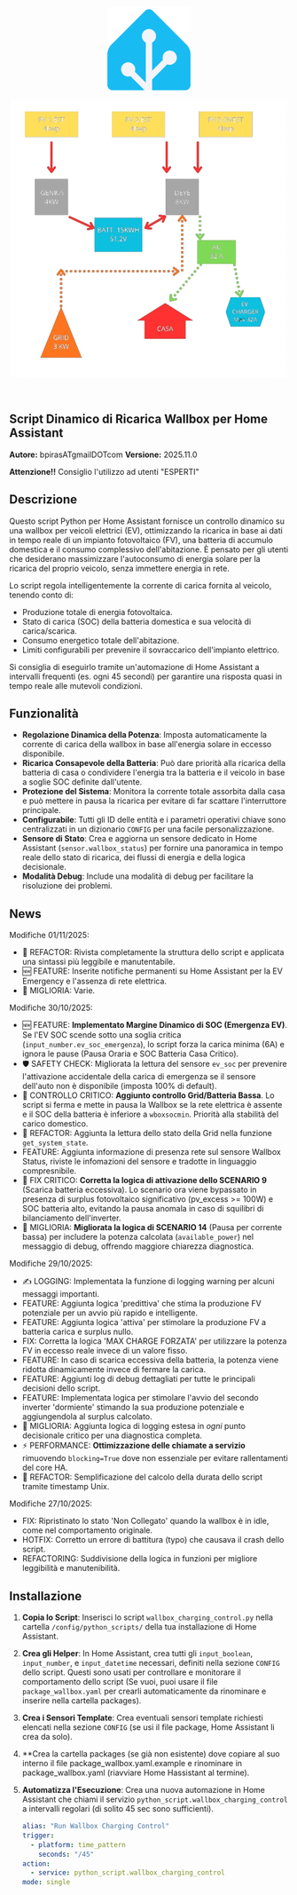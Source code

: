 <p align="center">
  <img src="./image/home-assistant-logo.png" alt="Home Assistant Logo" width="150">
</p>
<p align="center">
  <img src="./image/solar.png" alt="Impianto Solare" width="500">
</p>
<br>


## Script Dinamico di Ricarica Wallbox per Home Assistant


**Autore:** bpirasATgmailDOTcom
**Versione:** 2025.11.0

**Attenzione!!** Consiglio l'utilizzo ad utenti "ESPERTI"

## Descrizione

Questo script Python per Home Assistant fornisce un controllo dinamico su una wallbox per veicoli elettrici (EV), ottimizzando la ricarica in base ai dati in tempo reale di un impianto fotovoltaico (FV), una batteria di accumulo domestica e il consumo complessivo dell'abitazione. È pensato per gli utenti che desiderano massimizzare l'autoconsumo di energia solare per la ricarica del proprio veicolo, senza immettere energia in rete.

Lo script regola intelligentemente la corrente di carica fornita al veicolo, tenendo conto di:
- Produzione totale di energia fotovoltaica.
- Stato di carica (SOC) della batteria domestica e sua velocità di carica/scarica.
- Consumo energetico totale dell'abitazione.
- Limiti configurabili per prevenire il sovraccarico dell'impianto elettrico.

Si consiglia di eseguirlo tramite un'automazione di Home Assistant a intervalli frequenti (es. ogni 45 secondi) per garantire una risposta quasi in tempo reale alle mutevoli condizioni.

## Funzionalità
- **Regolazione Dinamica della Potenza**: Imposta automaticamente la corrente di carica della wallbox in base all'energia solare in eccesso disponibile.
- **Ricarica Consapevole della Batteria**: Può dare priorità alla ricarica della batteria di casa o condividere l'energia tra la batteria e il veicolo in base a soglie SOC definite dall'utente.
- **Protezione del Sistema**: Monitora la corrente totale assorbita dalla casa e può mettere in pausa la ricarica per evitare di far scattare l'interruttore principale.
- **Configurabile**: Tutti gli ID delle entità e i parametri operativi chiave sono centralizzati in un dizionario `CONFIG` per una facile personalizzazione.
- **Sensore di Stato**: Crea e aggiorna un sensore dedicato in Home Assistant (`sensor.wallbox_status`) per fornire una panoramica in tempo reale dello stato di ricarica, dei flussi di energia e della logica decisionale.
- **Modalità Debug**: Include una modalità di debug per facilitare la risoluzione dei problemi.

## News
Modifiche 01/11/2025:
- 🧹 REFACTOR: Rivista completamente la struttura dello script e applicata una sintassi più leggibile e manutentabile.
- 🆕 FEATURE: Inserite notifiche permanenti su Home Assistant per la EV Emergency e l'assenza di rete elettrica.
- 🚀 MIGLIORIA: Varie.

Modifiche 30/10/2025:
- 🆕 FEATURE: **Implementato Margine Dinamico di SOC (Emergenza EV)**. 
  Se l'EV SOC scende sotto una soglia critica (`input_number.ev_soc_emergenza`), 
  lo script forza la carica minima (6A) e ignora le pause (Pausa Oraria e SOC Batteria Casa Critico).
- 🛡️ SAFETY CHECK: Migliorata la lettura del sensore `ev_soc` per prevenire l'attivazione 
  accidentale della carica di emergenza se il sensore dell'auto non è disponibile (imposta 100% di default).
- 🚨 CONTROLLO CRITICO: **Aggiunto controllo Grid/Batteria Bassa**. Lo script si ferma e mette in pausa la Wallbox se la rete elettrica è assente e il SOC della batteria è inferiore a `wboxsocmin`. Priorità alla stabilità del carico domestico.
- 🧹 REFACTOR: Aggiunta la lettura dello stato della Grid nella funzione `get_system_state`.
- FEATURE: Aggiunta informazione di presenza rete sul sensore Wallbox Status, riviste le infomazioni del sensore e tradotte in linguaggio compresnibile.
- 🐞 FIX CRITICO: **Corretta la logica di attivazione dello SCENARIO 9** (Scarica batteria eccessiva). Lo scenario ora viene bypassato in presenza di surplus fotovoltaico significativo (pv_excess >= 100W) e SOC batteria alto, evitando la pausa anomala in caso di squilibri di bilanciamento dell'inverter.
- 🚀 MIGLIORIA: **Migliorata la logica di SCENARIO 14** (Pausa per corrente bassa) per includere la potenza calcolata (`available_power`) nel messaggio di debug, offrendo maggiore chiarezza diagnostica.

Modifiche 29/10/2025:

- ✍️ LOGGING: Implementata la funzione di logging warning per alcuni messaggi importanti.
- FEATURE: Aggiunta logica 'predittiva' che stima la produzione FV potenziale per un avvio più rapido e intelligente.
- FEATURE: Aggiunta logica 'attiva' per stimolare la produzione FV a batteria carica e surplus nullo.
- FIX: Corretta la logica 'MAX CHARGE FORZATA' per utilizzare la potenza FV in eccesso reale invece di un valore fisso.
- FEATURE: In caso di scarica eccessiva della batteria, la potenza viene ridotta dinamicamente invece di fermare la carica.
- FEATURE: Aggiunti log di debug dettagliati per tutte le principali decisioni dello script.
- FEATURE: Implementata logica per stimolare l'avvio del secondo inverter 'dormiente' stimando la sua produzione potenziale e aggiungendola al surplus calcolato.
- 🚀 MIGLIORIA: Aggiunta logica di logging estesa in *ogni* punto decisionale critico per una diagnostica completa.
- ⚡ PERFORMANCE: **Ottimizzazione delle chiamate a servizio** rimuovendo `blocking=True` dove non essenziale per evitare rallentamenti del core HA.
- 🧹 REFACTOR: Semplificazione del calcolo della durata dello script tramite timestamp Unix.

Modifiche 27/10/2025:

- FIX: Ripristinato lo stato 'Non Collegato' quando la wallbox è in idle, come nel comportamento originale.
- HOTFIX: Corretto un errore di battitura (typo) che causava il crash dello script.
- REFACTORING: Suddivisione della logica in funzioni per migliore leggibilità e manutenibilità.


## Installazione

1.  **Copia lo Script**: Inserisci lo script `wallbox_charging_control.py` nella cartella `/config/python_scripts/` della tua installazione di Home Assistant.
2.  **Crea gli Helper**: In Home Assistant, crea tutti gli `input_boolean`, `input_number`, e `input_datetime` necessari, definiti nella sezione `CONFIG` dello script. Questi sono usati per controllare e monitorare il comportamento dello script (Se vuoi, puoi usare il file `package_wallbox.yaml` per crearli automaticamente da rinominare e inserire nella cartella packages).
3.  **Crea i Sensori Template**: Crea eventuali sensori template richiesti elencati nella sezione `CONFIG` (se usi il file package, Home Assistant li crea da solo).
4.  **Crea la cartella packages (se già non esistente) dove copiare al suo interno il file package_wallbox.yaml.example e rinominare in  package_wallbox.yaml (riavviare Home Hassistant al termine).
5.  **Automatizza l'Esecuzione**: Crea una nuova automazione in Home Assistant che chiami il servizio `python_script.wallbox_charging_control` a intervalli regolari (di solito 45 sec sono sufficienti).

    ```yaml
    alias: "Run Wallbox Charging Control"
    trigger:
      - platform: time_pattern
        seconds: "/45"
    action:
      - service: python_script.wallbox_charging_control
    mode: single
    ```
